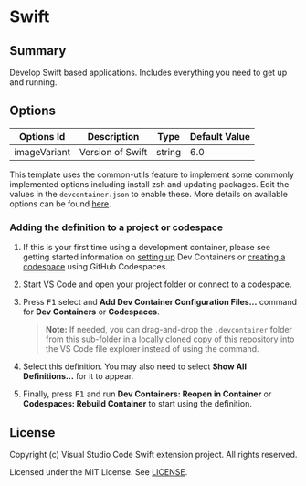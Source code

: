 # Swift

## Summary

Develop Swift based applications. Includes everything you need to get up and running.

## Options

| Options Id | Description | Type | Default Value |
|-----|-----|-----|-----|
| imageVariant | Version of Swift | string | 6.0 |

This template uses the common-utils feature to implement some commonly implemented options including install zsh and updating packages. Edit the values in the `devcontainer.json` to enable these. More details on available options can be found [here](https://github.com/devcontainers/features/blob/main/src/common-utils/README.md). 

### Adding the definition to a project or codespace

1. If this is your first time using a development container, please see getting started information on [setting up](https://aka.ms/vscode-remote/containers/getting-started) Dev Containers or [creating a codespace](https://aka.ms/ghcs-open-codespace) using GitHub Codespaces.

2. Start VS Code and open your project folder or connect to a codespace.

3. Press <kbd>F1</kbd> select and **Add Dev Container Configuration Files...** command for **Dev Containers** or **Codespaces**.

   > **Note:** If needed, you can drag-and-drop the `.devcontainer` folder from this sub-folder in a locally cloned copy of this repository into the VS Code file explorer instead of using the command.

4. Select this definition. You may also need to select **Show All Definitions...** for it to appear.

5. Finally, press <kbd>F1</kbd> and run **Dev Containers: Reopen in Container** or **Codespaces: Rebuild Container** to start using the definition.

## License

Copyright (c) Visual Studio Code Swift extension project. All rights reserved.

Licensed under the MIT License. See [LICENSE](https://github.com/swift-server/swift-devcontainer-template/blob/main/LICENSE).
